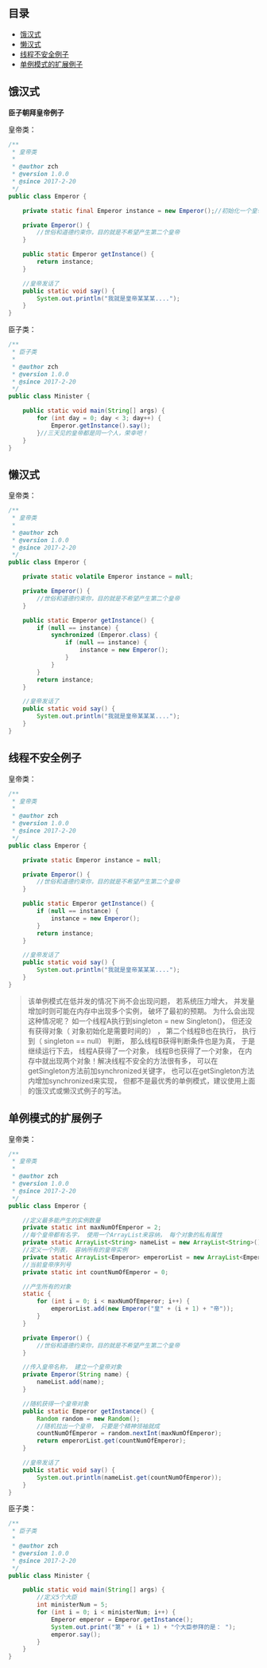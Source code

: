 ## 目录
- [饿汉式](#饿汉式)
- [懒汉式](#懒汉式)
- [线程不安全例子](#线程不安全例子)
- [单例模式的扩展例子](#单例模式的扩展例子)






## 饿汉式

**臣子朝拜皇帝例子**

皇帝类：

```Java
/**
 * 皇帝类
 *
 * @author zch
 * @version 1.0.0
 * @since 2017-2-20
 */
public class Emperor {

    private static final Emperor instance = new Emperor();//初始化一个皇帝实例

    private Emperor() {
        //世俗和道德约束你，目的就是不希望产生第二个皇帝
    }

    public static Emperor getInstance() {
        return instance;
    }

    //皇帝发话了
    public static void say() {
        System.out.println("我就是皇帝某某某....");
    }
}
```

臣子类：

```Java
/**
 * 臣子类
 *
 * @author zch
 * @version 1.0.0
 * @since 2017-2-20
 */
public class Minister {

    public static void main(String[] args) {
        for (int day = 0; day < 3; day++) {
            Emperor.getInstance().say();
        }//三天见的皇帝都是同一个人，荣幸吧！
    }
}
```

## 懒汉式

皇帝类：

```Java
/**
 * 皇帝类
 *
 * @author zch
 * @version 1.0.0
 * @since 2017-2-20
 */
public class Emperor {

    private static volatile Emperor instance = null;

    private Emperor() {
        //世俗和道德约束你，目的就是不希望产生第二个皇帝
    }

    public static Emperor getInstance() {
        if (null == instance) {
            synchronized (Emperor.class) {
                if (null == instance) {
                    instance = new Emperor();
                }
            }
        }
        return instance;
    }

    //皇帝发话了
    public static void say() {
        System.out.println("我就是皇帝某某某....");
    }
}
```

## 线程不安全例子

皇帝类：

```Java
/**
 * 皇帝类
 *
 * @author zch
 * @version 1.0.0
 * @since 2017-2-20
 */
public class Emperor {

    private static Emperor instance = null;

    private Emperor() {
        //世俗和道德约束你，目的就是不希望产生第二个皇帝
    }

    public static Emperor getInstance() {
        if (null == instance) {
            instance = new Emperor();
        }
        return instance;
    }

    //皇帝发话了
    public static void say() {
        System.out.println("我就是皇帝某某某....");
    }
}
```

> 该单例模式在低并发的情况下尚不会出现问题， 若系统压力增大， 并发量增加时则可能在内存中出现多个实例， 破坏了最初的预期。 为什么会出现这种情况呢？ 如一个线程A执行到singleton = new Singleton()， 但还没有获得对象（ 对象初始化是需要时间的） ， 第二个线程B也在执行， 执行到（ singleton == null） 判断， 那么线程B获得判断条件也是为真， 于是继续运行下去， 线程A获得了一个对象， 线程B也获得了一个对象， 在内存中就出现两个对象！解决线程不安全的方法很有多， 可以在getSingleton方法前加synchronized关键字， 也可以在getSingleton方法内增加synchronized来实现， 但都不是最优秀的单例模式，建议使用上面的饿汉式或懒汉式例子的写法。

## 单例模式的扩展例子

皇帝类：

```Java
/**
 * 皇帝类
 *
 * @author zch
 * @version 1.0.0
 * @since 2017-2-20
 */
public class Emperor {

    //定义最多能产生的实例数量
    private static int maxNumOfEmperor = 2;
    //每个皇帝都有名字， 使用一个ArrayList来容纳， 每个对象的私有属性
    private static ArrayList<String> nameList = new ArrayList<String>();
    //定义一个列表， 容纳所有的皇帝实例
    private static ArrayList<Emperor> emperorList = new ArrayList<Emperor>();
    //当前皇帝序列号
    private static int countNumOfEmperor = 0;

    //产生所有的对象
    static {
        for (int i = 0; i < maxNumOfEmperor; i++) {
            emperorList.add(new Emperor("皇" + (i + 1) + "帝"));
        }
    }

    private Emperor() {
        //世俗和道德约束你，目的就是不希望产生第二个皇帝
    }

    //传入皇帝名称， 建立一个皇帝对象
    private Emperor(String name) {
        nameList.add(name);
    }

    //随机获得一个皇帝对象
    public static Emperor getInstance() {
        Random random = new Random();
        //随机拉出一个皇帝， 只要是个精神领袖就成
        countNumOfEmperor = random.nextInt(maxNumOfEmperor);
        return emperorList.get(countNumOfEmperor);
    }

    //皇帝发话了
    public static void say() {
        System.out.println(nameList.get(countNumOfEmperor));
    }
}
```

臣子类：

```Java
/**
 * 臣子类
 *
 * @author zch
 * @version 1.0.0
 * @since 2017-2-20
 */
public class Minister {

    public static void main(String[] args) {
        //定义5个大臣
        int ministerNum = 5;
        for (int i = 0; i < ministerNum; i++) {
            Emperor emperor = Emperor.getInstance();
            System.out.print("第" + (i + 1) + "个大臣参拜的是： ");
            emperor.say();
        }
    }
}
```